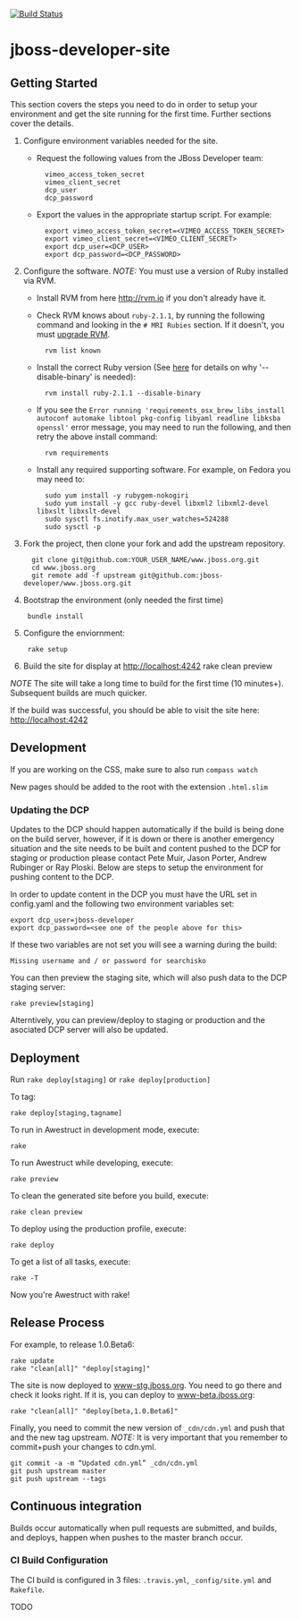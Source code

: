 [![Build Status](https://travis-ci.org/jboss-developer/www.jboss.org.svg?branch=master)](https://travis-ci.org/jboss-developer/www.jboss.org)

# jboss-developer-site

## Getting Started
This section covers the steps you need to do in order to setup your environment and get the site running for the first time. Further sections cover the details.

1. Configure environment variables needed for the site.
    * Request the following values from the JBoss Developer team:
    
            vimeo_access_token_secret
            vimeo_client_secret
            dcp_user
            dcp_password
    * Export the values in the appropriate startup script. For example:

            export vimeo_access_token_secret=<VIMEO_ACCESS_TOKEN_SECRET>
            export vimeo_client_secret=<VIMEO_CLIENT_SECRET>
            export dcp_user=<DCP_USER>
            export dcp_password=<DCP_PASSWORD>

2. Configure the software.
    _NOTE:_ You must use a version of Ruby installed via RVM.
    * Install RVM from here http://rvm.io if you don't already have it.
    * Check RVM knows about `ruby-2.1.1`, by running the following command and looking in the `# MRI Rubies` section. If it doesn't, you must [upgrade RVM](http://rvm.io/rvm/upgrading).
    
            rvm list known

    * Install the correct Ruby version (See [here](http://stackoverflow.com/questions/22605921/fresh-installs-of-rvm-and-ruby-2-1-1-dyld-library-pathing-error) for details on why '--disable-binary' is needed):

            rvm install ruby-2.1.1 --disable-binary
            
    * If you see the `Error running 'requirements_osx_brew_libs_install autoconf automake libtool pkg-config libyaml readline libksba openssl'` error message, you may need to run the following, and then retry the above install command:
    
            rvm requirements
            
    * Install any required supporting software. For example, on Fedora you may need to:

            sudo yum install -y rubygem-nokogiri
            sudo yum install -y gcc ruby-devel libxml2 libxml2-devel libxslt libxslt-devel
            sudo sysctl fs.inotify.max_user_watches=524288
            sudo sysctl -p
3. Fork the project, then clone your fork and add the upstream repository.
 
         git clone git@github.com:YOUR_USER_NAME/www.jboss.org.git
         cd www.jboss.org
         git remote add -f upstream git@github.com:jboss-developer/www.jboss.org.git

4. Bootstrap the environment (only needed the first time)
        
        bundle install

5. Configure the enviornment:

        rake setup

6. Build the site for display at <http://localhost:4242>
        rake clean preview

_NOTE_ The site will take a long time to build for the first time (10 minutes+). Subsequent builds are much quicker.

If the build was successful, you should be able to visit the site here: <http://localhost:4242>


## Development

If you are working on the CSS, make sure to also run `compass watch`

New pages should be added to the root with the extension `.html.slim`

### Updating the DCP

Updates to the DCP should happen automatically if the build is being done on the build server, however, if
it is down or there is another emergency situation and the site needs to be built and content pushed to the
DCP for staging or production please contact Pete Muir, Jason Porter, Andrew Rubinger or Ray Ploski. Below
are steps to setup the environment for pushing content to the DCP.

In order to update content in the DCP you must have the URL set in config.yaml and the following two environment variables set: 

    export dcp_user=jboss-developer
    export dcp_password=<see one of the people above for this>

If these two variables are not set you will see a warning during the build:

    Missing username and / or password for searchisko

You can then preview the staging site, which will also push data to the DCP staging server:

    rake preview[staging]
    
Alterntively, you can preview/deploy to staging or production and the asociated DCP server will also be updated.

## Deployment

Run `rake deploy[staging]` or `rake deploy[production]`

To tag:

`rake deploy[staging,tagname]`

To run in Awestruct in development mode, execute:

`rake`

To run Awestruct while developing, execute:

`rake preview`

To clean the generated site before you build, execute:

`rake clean preview`

To deploy using the production profile, execute:

`rake deploy`

To get a list of all tasks, execute:

`rake -T`

Now you're Awestruct with rake!

## Release Process

For example, to release 1.0.Beta6:

    rake update
    rake "clean[all]" "deploy[staging]"

The site is now deployed to www-stg.jboss.org. You need to go there and check it looks right. If it is, you can deploy to www-beta.jboss.org:
    
    rake "clean[all]" "deploy[beta,1.0.Beta6]"
    
Finally, you need to commit the new version of `_cdn/cdn.yml` and push that and the new tag upstream. _NOTE:_ It is very important that you remember to commit+push your changes to cdn.yml.

    git commit -a -m “Updated cdn.yml” _cdn/cdn.yml
    git push upstream master
    git push upstream --tags

## Continuous integration

Builds occur automatically when pull requests are submitted, and builds, and deploys, happen when pushes to the master branch occur.

### CI Build Configuration

The CI build is configured in 3 files: `.travis.yml`, `_config/site.yml` and `Rakefile`.

TODO


